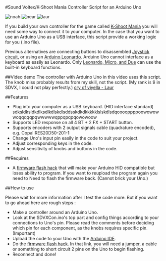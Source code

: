#Sound Voltex/K-Shoot Mania Controller Script for an Arduino Uno

![noah](https://github.com/5argon/UnoSDVXCon/raw/master/images/head.jpg)
![near](https://github.com/5argon/UnoSDVXCon/raw/master/images/splash.gif)
![laur](https://github.com/5argon/UnoSDVXCon/raw/master/images/laurtrim.gif)

If you build your own controller for the game called [K-Shoot Mania](http://kshoot.client.jp) you will need some way to connect it to your computer. In the case that you want to use an Arduino Uno as a USB interface, this script provide a working logic for you (.ino file).

Previous alternatives are connecting buttons to disassembled [Joystick circuit](http://homingpuyo.blog91.fc2.com/blog-entry-650.html), or using an [Arduino Leonardo](http://sdvxii.pancakeapps.com/LEONARDO). Arduino Uno cannot interface as a keyboard as easily as Leonardo. Only [Leonardo, Micro, and Due](https://www.arduino.cc/en/Reference/MouseKeyboard) can use the built-in keyboard functions.

##Video demo
The controller with Arduino Uno in this video uses this script. The knob miss probably results from my skill, not the script. (My rank is 9 in SDVX, I could not play perfectly.)
[cry of viyella - Laur](https://www.youtube.com/watch?v=efWP1qvjdQ0)

##Features
- Plug into your computer as a USB keyboard. (HID interface standard) sdksldksldkdlksdlkdlskdlsddsskdkdkkkkklslskdlsdqooooppppoowowowwoqqqqqpqwwwwwqppqpqpqowowoow
- Supports LED response on all 4 BT + 2 FX + START button.
- Supports encoders with 2 output signals cable (quadrature encoded), e.g. Copal RES20D50-201-1
- Change Uno's input pin easily in the code to suit your project.
- Adjust corresponding keys in the code.
- Adjust sensitivity of knobs and buttons in the code.

##Requires
- A [firmware flash hack](http://mitchtech.net/arduino-usb-hid-keyboard/) that will make your Arduino HID compatible but loses ability to program. If you want to reupload the program again you need to Need to flash the firmware back. (Cannot brick your Uno.)

##How to use

Please wait for more information after I test the code more. But if you want to go ahead here are rough steps :
- Make a controller around an Arduino Uno.
- Look at the SDVXCon.ino's top part and config things according to your connections to Uno's pin. Please read the comments before deciding which pin for each component, as the knobs requires specific pin. (Important)
- Upload the code to your Uno with the [Arduino IDE](https://www.arduino.cc/en/Main/Software).
- Do the [firmware flash hack](http://mitchtech.net/arduino-usb-hid-keyboard/). In that link, you will need a jumper, a cable or something to short circuit 2 pins on the Uno to begin flashing.
- Reconnect and done!
